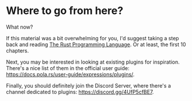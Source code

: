 # Where to go from here?

What now?

If this material was a bit overwhelming for you, I'd suggest taking a step back
and reading [The Rust Programming Language](https://doc.rust-lang.org/book).
Or at least, the first 10 chapters.

Next, you may be interested in looking at existing plugins for inspiration.
There's a nice list of them in the official user guide: https://docs.pola.rs/user-guide/expressions/plugins/.

Finally, you should definitely join the Discord Server, where there's a channel
dedicated to plugins: https://discord.gg/4UfP5cfBE7.
